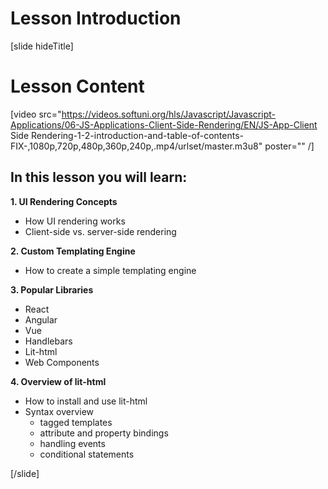 # Lesson Introduction

[slide hideTitle]

# Lesson Content

[video src="https://videos.softuni.org/hls/Javascript/Javascript-Applications/06-JS-Applications-Client-Side-Rendering/EN/JS-App-Client Side Rendering-1-2-introduction-and-table-of-contents-FIX-,1080p,720p,480p,360p,240p,.mp4/urlset/master.m3u8" poster="" /]

## In this lesson you will learn:

**1. UI Rendering Concepts**

- How UI rendering works
- Client-side vs. server-side rendering

**2. Custom Templating Engine**

- How to create a simple templating engine

**3. Popular Libraries**

- React
- Angular
- Vue
- Handlebars
- Lit-html
- Web Components

**4. Overview of lit-html**

- How to install and use lit-html
- Syntax overview
  * tagged templates
  * attribute and property bindings
  * handling events
  * conditional statements

[/slide]
